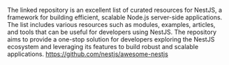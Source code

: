 The linked repository is an excellent list of curated resources for NestJS, a framework for building efficient, scalable Node.js server-side applications.
The list includes various resources such as modules, examples, articles, and tools that can be useful for developers using NestJS.
The repository aims to provide a one-stop solution for developers exploring the NestJS ecosystem and leveraging its features to build robust and scalable applications.
https://github.com/nestjs/awesome-nestjs

